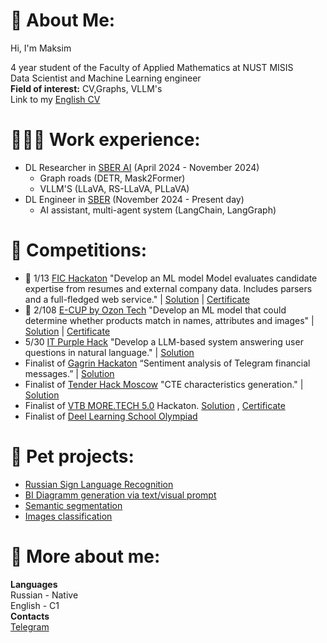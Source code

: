 # 💫 About Me:
Hi, I'm Maksim

4 year student of the Faculty of Applied Mathematics at NUST MISIS<br> Data Scientist and Machine Learning engineer
<br>**Field of ​​interest:** CV,Graphs, VLLM's
<br>Link to my [English CV](https://drive.google.com/file/d/133ShKidbS8_qscExWartOH5AgE-54bMZ/view?usp=sharing) 

# 👨🏼‍💻 Work experience:
* DL Researcher in [SBER AI](https://ai.sber.ru/) (April 2024 - November 2024)
    - Graph roads (DETR, Mask2Former)
    - VLLM'S (LLaVA, RS-LLaVA, PLLaVA)
* DL Engineer in [SBER](https://www.sberbank.ru/ru) (November 2024 - Present day)
    - AI assistant, multi-agent system (LangChain, LangGraph) 

# 🎯 Competitions:
* 🥇 1/13 [FIC Hackaton](https://фиц2024.рф/hackathon) "Develop an ML model Model evaluates candidate expertise from resumes and external company data. Includes parsers and a full-fledged web service." | [Solution](https://github.com/l1ghtsource/fic-sense-case) | [Certificate](https://drive.google.com/file/d/1D4B6lzVldBT2BrphfkVTqIe98vr6uOfI/view?usp=sharing)
* 🥈 2/108 [E-CUP by Ozon Tech](https://e-cup-ozon.ru/) "Develop an ML model that could determine whether products match in names, attributes and images" | [Solution](https://github.com/maksimlitvinov39kg/ozon-ecup-matching) | [Certificate](https://drive.google.com/file/d/1tO8Aw3RvOYCC42V01v3Gizjgxg4chmAM/view?usp=sharing)
* 5/30 [IT Purple Hack](https://geekbattle.online/events/it-purple-hack) "Develop a LLM-based system answering user questions in natural language." | [Solution](https://github.com/7aaassss/it-purple)
* Finalist of [Gagrin Hackaton](https://gagarinhack.ru/) “Sentiment analysis of Telegram financial messages.” | [Solution](https://github.com/maksimlitvinov39kg/MMM_gagarin_hack)
* Finalist of [Tender Hack Moscow](https://tenderhack.ru/msk) "CTE characteristics generation." | [Solution](https://github.com/Kin1599/TenderHack__MISIS-Ginseng-Strip/tree/master/ml-notebooks)
* Finalist of [VTB MORE.TECH 5.0](https://moretech.vtb.ru/) Hackaton. [Solution](https://github.com/dkshi/more-tech-miSUS) , [Certificate](https://drive.google.com/file/d/1Hp_GLbDBlZdsPxjp3KSBd_RA-Oy9bKdE/view?usp=sharing)
* Finalist of [Deel Learning School Olympiad](https://dls.samcs.ru/olympics)
  
# 🐇 Pet projects: 
* [Russian Sign Language Recognition](https://github.com/maksimlitvinov39kg/SLR_SLOVO)
* [BI Diagramm generation via text/visual prompt](https://github.com/maksimlitvinov39kg/diagraimond)
* [Semantic segmentation](https://github.com/maksimlitvinov39kg/DS-ML-Projects/tree/main/Segmenatation)
* [Images classification](https://github.com/maksimlitvinov39kg/DS-ML-Projects/tree/main/Image%20Classification)

# 👀 More about me:
**Languages**
  <br>Russian - Native
  <br>English - C1
  <br>
  **Contacts** 
  <br> [Telegram](https://t.me/ykmaksim)
  
